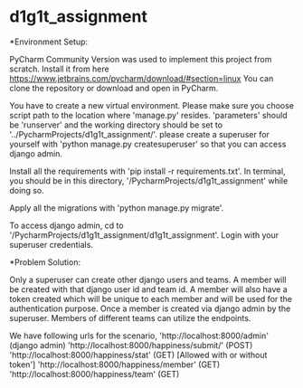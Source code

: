 # d1g1t_assignment
*Environment Setup:

PyCharm Community Version was used to implement this project from scratch.
Install it from here https://www.jetbrains.com/pycharm/download/#section=linux 
You can clone the repository or download and open in PyCharm.

You have to create a new virtual environment. Please make sure you choose script path to the location where 'manage.py' resides. 'parameters' should be 'runserver'
and the working directory should be set to '../PycharmProjects/d1g1t_assignment/'.
please create a superuser for yourself with 'python manage.py createsuperuser' so that you can access django admin.

Install all the requirements with 'pip install -r requirements.txt'. In terminal, you should be in this directory, '/PycharmProjects/d1g1t_assignment' while
doing so.

Apply all the migrations with 'python manage.py migrate'.

To access django admin, cd to '/PycharmProjects/d1g1t_assignment/d1g1t_assignment'. Login with your superuser credentials.

*Problem Solution:

Only a superuser can create other django users and teams. A member will be created with that django user id and team id. A member will also have a token created
which will be unique to each member and will be used for the authentication purpose. Once a member is created via django admin by the superuser. Members of
different teams can utilize the endpoints.

We have following urls for the scenario,
'http://localhost:8000/admin' (django admin)
'http://localhost:8000/happiness/submit/' (POST)
'http://localhost:8000/happiness/stat' (GET) [Allowed with or without token']
'http://localhost:8000/happiness/member' (GET)
'http://localhost:8000/happiness/team' (GET)



